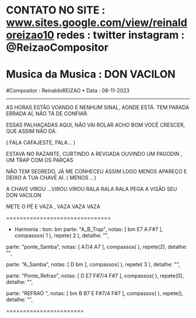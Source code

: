 CONTATO NO SITE : www.sites.google.com/view/reinaldoreizao10
redes : twitter instagram : @ReizaoCompositor
===
# Musica da Musica : DON VACILON
#Compositor : ReinaldoREIZAO
• Data :  08-11-2023

-----------------------------------------

AS HORAS ESTÃO VOANDO E NENHUM SINAL, AONDE ESTÁ.
TEM PARADA ERRADA AÍ, NÃO TÁ DE CONFIAR.

ESSAS PALHAÇADAS AQUI, NÃO VAI ROLAR
ACHO BOM VOCÊ CRESCER, QUE ASSIM NÃO DÁ.

( FALA CAFAJESTE, FALA... )

ESTAVA NO RAZANTE, CURTINDO A REVOADA
OUVINDO UM PAGODIN , UM TRAP COM OS PARÇAS

NÃO TEM SEGREDO, JÁ ME CONHECEU ASSIM
LOGO MENOS APAREÇO E DEIXO A TUA CHAVE AÍ. ( MENOS .. )

A CHAVE VIROU ...VIROU VIROU
RALA RALA RALA
PEGA A VISÃO
SEU DON VACILON

METE O PÉ E VAZA , VAZA VAZA VAZA


===============================
* Harmonia :
tom: bm
parte: "A_B_Trap", notas: [  bm E7 A  F#7 ], compassos( 1 ), repete( 2 ), detalhe: "",

parte: "ponte_Samba", notas: [  A7/4 A7 ], compassos( ), repete(2), detalhe: "",

parte: "A_Samba", notas: [   D bm  ], compassos( ),  repete( 3 ), detalhe: "",

parte: "Ponte_Refrao", notas: [  D E7 F#7/4 F#7 ], compassos( ),  repete(0), detalhe: "",

parte: "REFRAO ", notas: [ bm B  B7 E F#7/4 F#7  ], compassos( ),  repete(), detalhe: "",

=======================

